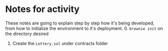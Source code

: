 # Notes for activity
These notes are going to explain step by step how it's being developed, from how to initialize the environment to it's deployment.
0. `brownie init` on the directory desired
1. Create the `Lottery.sol` under contracts folder

